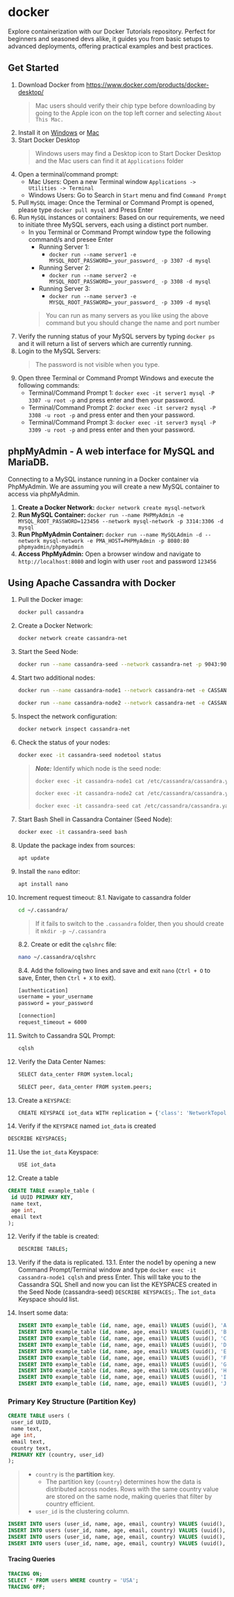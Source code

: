 # docker
Explore containerization with our Docker Tutorials repository. Perfect for beginners and seasoned devs alike, it guides you from basic setups to advanced deployments, offering practical examples and best practices.

## Get Started
1. Download Docker from https://www.docker.com/products/docker-desktop/
   > Mac users should verify their chip type before downloading by going to the Apple icon on the top left corner and selecting ```About This Mac.```
2. Install it on [Windows](https://docs.docker.com/desktop/install/windows-install/) or [Mac](https://docs.docker.com/desktop/install/mac-install/)
3. Start Docker Desktop
   > Windows users may find a Desktop icon to Start Docker Desktop and the Mac users can find it at ```Applications``` folder
5. Open a terminal/command prompt:
   - Mac Users: Open a new Terminal window ```Applications -> Utilities -> Terminal```
   - Windows Users: Go to Search in ```Start``` menu and find ```Command Prompt```
6. Pull ```MySQL``` image: Once the Terminal or Command Prompt is opened, please type ```docker pull mysql``` and Press Enter
7. Run ```MySQL``` instances or containers: Based on our requirements, we need to initiate three MySQL servers, each using a distinct port number.
   - In you Terminal or Command Prompt window type the following command/s and presee Enter
     - Running Server 1: 
       - ```docker run --name server1 -e MYSQL_ROOT_PASSWORD=_your_password_ -p 3307 -d mysql```
     - Running Server 2: 
       - ```docker run --name server2 -e MYSQL_ROOT_PASSWORD=_your_password_ -p 3308 -d mysql```
     - Running Server 3: 
       - ```docker run --name server3 -e MYSQL_ROOT_PASSWORD=_your_password_ -p 3309 -d mysql```
     > You can run as many servers as you like using the above command but you should change the name and port number
8. Verify the running status of your MySQL servers by typing ```docker ps``` and it will return a list of servers which are currently running.
9. Login to the MySQL Servers:
   > The password is not visible when you type.
11. Open three Terminal or Command Prompt Windows and execute the following commands:
    - Terminal/Command Prompt 1: ```docker exec -it server1 mysql -P 3307 -u root -p``` and press enter and then your password. 
    - Terminal/Command Prompt 2: ```docker exec -it server2 mysql -P 3308 -u root -p``` and press enter and then your password.
    - Terminal/Command Prompt 3: ```docker exec -it server3 mysql -P 3309 -u root -p``` and press enter and then your password.
## phpMyAdmin - A web interface for MySQL and MariaDB.
Connecting to a MySQL instance running in a Docker container via PhpMyAdmin. We are assuming you will create a new MySQL container to access via phpMyAdmin. 
1. **Create a Docker Network:** ```docker network create mysql-network```
2. **Run MySQL Container:** ```docker run --name PHPMyAdmin -e MYSQL_ROOT_PASSWORD=123456 --network mysql-network -p 3314:3306 -d mysql```
3. **Run PhpMyAdmin Container:** ```docker run --name MySQLAdmin -d --network mysql-network -e PMA_HOST=PHPMyAdmin -p 8080:80 phpmyadmin/phpmyadmin```
4. **Access PhpMyAdmin:** Open a browser window and navigate to ```http://localhost:8080``` and login with user ```root``` and password ```123456```

## Using Apache Cassandra with Docker
1. Pull the Docker image:
   ```bash
   docker pull cassandra
   ```
2. Create a Docker Network:
   ```bash
   docker network create cassandra-net
   ```
3. Start the Seed Node:
   ```bash
   docker run --name cassandra-seed --network cassandra-net -p 9043:9042 -d cassandra
   ```
4. Start two additional nodes:
   ```bash
   docker run --name cassandra-node1 --network cassandra-net -e CASSANDRA_SEEDS=cassandra-seed -p 9044:9042 -d cassandra
   ```
   ```bash
   docker run --name cassandra-node2 --network cassandra-net -e CASSANDRA_SEEDS=cassandra-seed -p 9045:9042 -d cassandra
   ```
5. Inspect the network configuration:
    ```bash
   docker network inspect cassandra-net
    ```
6. Check the status of your nodes:
    ```bash
    docker exec -it cassandra-seed nodetool status
    ```
   > ***Note:*** Identify which node is the seed node:
   >
   > ```bash
   > docker exec -it cassandra-node1 cat /etc/cassandra/cassandra.yaml | grep -i seeds
   > ```
   > ```bash
   > docker exec -it cassandra-node2 cat /etc/cassandra/cassandra.yaml | grep -i seeds
   > ```
   > ```bash
   > docker exec -it cassandra-seed cat /etc/cassandra/cassandra.yaml | grep -i seeds
   > ```
7. Start Bash Shell in Cassandra Container (Seed Node):
   ```bash
   docker exec -it cassandra-seed bash
   ```    
8. Update the package index from sources:
   ```bash
   apt update
   ```
9. Install the ```nano``` editor:
   ```bash
   apt install nano
   ```
9. Increment request timeout:
   8.1. Navigate to cassandra folder
   ```bash
   cd ~/.cassandra/
   ```
   > If it fails to switch to the ```.cassandra``` folder, then you should create it ```mkdir -p ~/.cassandra```
   
   8.2. Create or edit the ```cqlshrc``` file:
   ```bash
   nano ~/.cassandra/cqlshrc
   ```
   8.4. Add the following two lines and save and exit ```nano``` (```Ctrl + O``` to save, Enter, then ```Ctrl + X``` to exit).
   ```bash
   [authentication]
   username = your_username
   password = your_password
   
   [connection]
   request_timeout = 6000
   ```
6. Switch to Cassandra SQL Prompt:
   ```bash
   cqlsh
   ```
8. Verify the Data Center Names:
   ```bash
   SELECT data_center FROM system.local;
   ```
   
   ```bash
   SELECT peer, data_center FROM system.peers;
   ``` 
9. Create a ```KEYSPACE```:
   ```bash
   CREATE KEYSPACE iot_data WITH replication = {'class': 'NetworkTopologyStrategy', 'datacenter1': 3};
   ```
10. Verify if the ```KEYSPACE``` named ```iot_data``` is created
   ```bash
   DESCRIBE KEYSPACES;
   ```
11. Use the ```iot_data``` Keyspace:
    ```bash
    USE iot_data
    ```
12. Create a table
   ```sql
   CREATE TABLE example_table (
    id UUID PRIMARY KEY,
    name text,
    age int,
    email text
   );

   ```
12. Verify if the table is created:
    ```bash
    DESCRIBE TABLES;
    ```
13. Verify if the data is replicated.
    13.1. Enter the node1 by opening a new Command Prompt/Terminal window and type ```docker exec -it cassandra-node1 cqlsh``` and press Enter. This will take you to the Cassandra SQL Shell and now you can list the KEYSPACES created in the Seed Node (cassandra-seed) ```DESCRIBE KEYSPACES;```. The ```iot_data``` Keyspace should list.

14. Insert some data:
    ```sql
    INSERT INTO example_table (id, name, age, email) VALUES (uuid(), 'Alice Johnson', 29, 'alice.johnson@example.com');
    INSERT INTO example_table (id, name, age, email) VALUES (uuid(), 'Bob Smith', 34, 'bob.smith@example.com');
    INSERT INTO example_table (id, name, age, email) VALUES (uuid(), 'Charlie Brown', 22, 'charlie.brown@example.com');
    INSERT INTO example_table (id, name, age, email) VALUES (uuid(), 'David Wilson', 45, 'david.wilson@example.com');
    INSERT INTO example_table (id, name, age, email) VALUES (uuid(), 'Eva Adams', 31, 'eva.adams@example.com');
    INSERT INTO example_table (id, name, age, email) VALUES (uuid(), 'Frank Miller', 28, 'frank.miller@example.com');
    INSERT INTO example_table (id, name, age, email) VALUES (uuid(), 'Grace Lee', 37, 'grace.lee@example.com');
    INSERT INTO example_table (id, name, age, email) VALUES (uuid(), 'Henry Walker', 26, 'henry.walker@example.com');
    INSERT INTO example_table (id, name, age, email) VALUES (uuid(), 'Isabella Martinez', 33, 'isabella.martinez@example.com');
    INSERT INTO example_table (id, name, age, email) VALUES (uuid(), 'Jack Davis', 40, 'jack.davis@example.com');

    ```
### Primary Key Structure (Partition Key)
   ```sql
   CREATE TABLE users (
    user_id UUID,
    name text,
    age int,
    email text,
    country text,
    PRIMARY KEY (country, user_id)
   );
   ```
   > - ```country``` is the **partition** key.
   >    - The partition key (```country```) determines how the data is distributed across nodes. Rows with the same country value are stored on the same node, making queries that filter by country efficient.
   > - ```user_id``` is the clustering column.

   ```sql
   INSERT INTO users (user_id, name, age, email, country) VALUES (uuid(), 'Alice Johnson', 29, 'alice.johnson@example.com', 'USA');
   INSERT INTO users (user_id, name, age, email, country) VALUES (uuid(), 'Bob Smith', 34, 'bob.smith@example.com', 'Canada');
   INSERT INTO users (user_id, name, age, email, country) VALUES (uuid(), 'Charlie Brown', 22, 'charlie.brown@example.com', 'USA');
   INSERT INTO users (user_id, name, age, email, country) VALUES (uuid(), 'David Wilson', 45, 'david.wilson@example.com', 'UK');
   ```
#### Tracing Queries
   ```sql
   TRACING ON;
   SELECT * FROM users WHERE country = 'USA';
   TRACING OFF;
   ```
